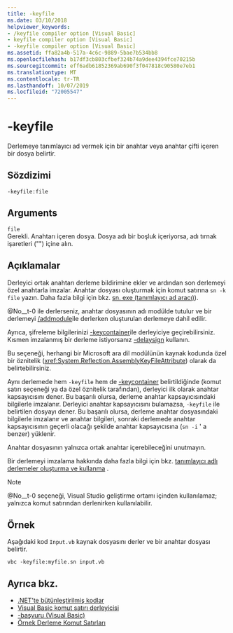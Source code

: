 ```yaml
---
title: -keyfile
ms.date: 03/10/2018
helpviewer_keywords:
- /keyfile compiler option [Visual Basic]
- keyfile compiler option [Visual Basic]
- -keyfile compiler option [Visual Basic]
ms.assetid: ffa82a4b-517a-4c6c-9889-5bae7b534bb8
ms.openlocfilehash: b17df3cb803cfbef324b74a9dee4394fce70215b
ms.sourcegitcommit: eff6adb61852369ab690f3f047818c90580e7eb1
ms.translationtype: MT
ms.contentlocale: tr-TR
ms.lasthandoff: 10/07/2019
ms.locfileid: "72005547"
---
```

# <a name="-keyfile"></a>-keyfile
Derlemeye tanımlayıcı ad vermek için bir anahtar veya anahtar çifti içeren bir dosya belirtir.  
  
## <a name="syntax"></a>Sözdizimi  
  
```console 
-keyfile:file  
```  
  
## <a name="arguments"></a>Arguments  
 `file`  
 Gerekli. Anahtarı içeren dosya. Dosya adı bir boşluk içeriyorsa, adı tırnak işaretleri ("") içine alın.  
  
## <a name="remarks"></a>Açıklamalar  
 Derleyici ortak anahtarı derleme bildirimine ekler ve ardından son derlemeyi özel anahtarla imzalar. Anahtar dosyası oluşturmak için komut satırına `sn -k file` yazın. Daha fazla bilgi için bkz. [sn. exe (tanımlayıcı ad aracı)](../../../framework/tools/sn-exe-strong-name-tool.md)).  
  
 @No__t-0 ile derlerseniz, anahtar dosyasının adı modülde tutulur ve bir derlemeyi [/addmodule](../../../visual-basic/reference/command-line-compiler/addmodule.md)ile derlerken oluşturulan derlemeye dahil edilir.  
  
 Ayrıca, şifreleme bilgilerinizi [-keycontainer](../../../visual-basic/reference/command-line-compiler/keycontainer.md)ile derleyiciye geçirebilirsiniz. Kısmen imzalanmış bir derleme istiyorsanız [-delaysign](../../../visual-basic/reference/command-line-compiler/delaysign.md) kullanın.  
  
 Bu seçeneği, herhangi bir Microsoft ara dil modülünün kaynak kodunda özel bir öznitelik (<xref:System.Reflection.AssemblyKeyFileAttribute>) olarak da belirtebilirsiniz.  
  
 Aynı derlemede hem `-keyfile` hem de [-keycontainer](../../../visual-basic/reference/command-line-compiler/keycontainer.md) belirtildiğinde (komut satırı seçeneği ya da özel öznitelik tarafından), derleyici ilk olarak anahtar kapsayıcısını dener. Bu başarılı olursa, derleme anahtar kapsayıcısındaki bilgilerle imzalanır. Derleyici anahtar kapsayıcısını bulamazsa, `-keyfile` ile belirtilen dosyayı dener. Bu başarılı olursa, derleme anahtar dosyasındaki bilgilerle imzalanır ve anahtar bilgileri, sonraki derlemede anahtar kapsayıcısının geçerli olacağı şekilde anahtar kapsayıcısına (`sn -i` ' a benzer) yüklenir.  
  
 Anahtar dosyasının yalnızca ortak anahtar içerebileceğini unutmayın.  
  
 Bir derlemeyi imzalama hakkında daha fazla bilgi için bkz. [tanımlayıcı adlı derlemeler oluşturma ve kullanma](../../../standard/assembly/create-use-strong-named.md) .  
  
> [!NOTE]
> @No__t-0 seçeneği, Visual Studio geliştirme ortamı içinden kullanılamaz; yalnızca komut satırından derlenirken kullanılabilir.  
  
## <a name="example"></a>Örnek  
 Aşağıdaki kod `Input.vb` kaynak dosyasını derler ve bir anahtar dosyası belirtir.  
  
```console  
vbc -keyfile:myfile.sn input.vb  
```  
  
## <a name="see-also"></a>Ayrıca bkz.

- [.NET’te bütünleştirilmiş kodlar](../../../standard/assembly/index.md)
- [Visual Basic komut satırı derleyicisi](../../../visual-basic/reference/command-line-compiler/index.md)
- [-başvuru (Visual Basic)](../../../visual-basic/reference/command-line-compiler/reference.md)
- [Örnek Derleme Komut Satırları](../../../visual-basic/reference/command-line-compiler/sample-compilation-command-lines.md)
